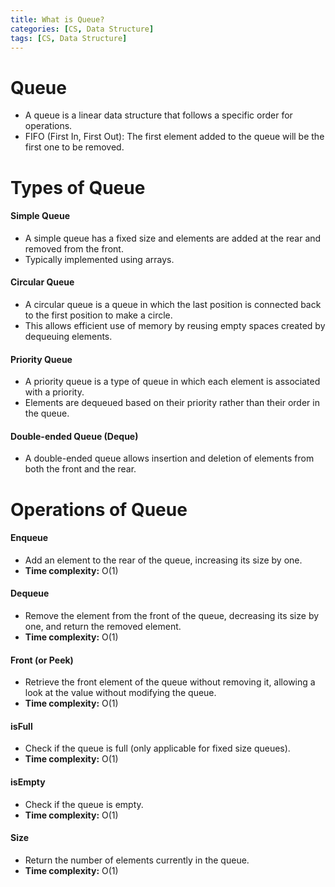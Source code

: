 ```yaml
---
title: What is Queue?
categories: [CS, Data Structure]
tags: [CS, Data Structure]
---
```


# Queue
- A queue is a linear data structure that follows a specific order for operations.
- FIFO (First In, First Out): The first element added to the queue will be the first one to be removed.

# Types of Queue

#### Simple Queue
- A simple queue has a fixed size and elements are added at the rear and removed from the front.
- Typically implemented using arrays.

#### Circular Queue
- A circular queue is a queue in which the last position is connected back to the first position to make a circle.
- This allows efficient use of memory by reusing empty spaces created by dequeuing elements.

#### Priority Queue
- A priority queue is a type of queue in which each element is associated with a priority.
- Elements are dequeued based on their priority rather than their order in the queue.

#### Double-ended Queue (Deque)
- A double-ended queue allows insertion and deletion of elements from both the front and the rear.

# Operations of Queue

#### Enqueue
- Add an element to the rear of the queue, increasing its size by one.
- **Time complexity:** O(1)

#### Dequeue
- Remove the element from the front of the queue, decreasing its size by one, and return the removed element.
- **Time complexity:** O(1)

#### Front (or Peek)
- Retrieve the front element of the queue without removing it, allowing a look at the value without modifying the queue.
- **Time complexity:** O(1)

#### isFull
- Check if the queue is full (only applicable for fixed size queues).
- **Time complexity:** O(1)

#### isEmpty
- Check if the queue is empty.
- **Time complexity:** O(1)

#### Size
- Return the number of elements currently in the queue.
- **Time complexity:** O(1)
